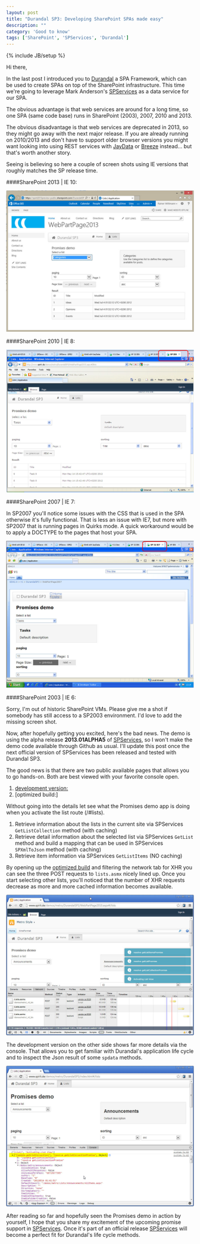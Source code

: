 ```yaml
---
layout: post
title: "Durandal SP3: Developing SharePoint SPAs made easy"
description: ""
category: 'Good to know'
tags: ['SharePoint', 'SPServices', 'Durandal']
---
```

{% include JB/setup %}


Hi there,

In the last post I introduced you to [Durandal] a SPA Framework, which can be used to create SPAs on top of
the SharePoint infrastructure. This time we're going to leverage Mark Anderson's [SPServices] as a data service for
our SPA.

The obvious advantage is that web services are around for a long time, so one SPA (same code base) runs in
SharePoint (2003), 2007, 2010 and 2013.


The obvious disadvantage is that web services are deprecated in 2013, so they might go away with the next major
release. If you are already running on 2010/2013 and don't have to support older browser versions you might want
looking into using REST services with [JayData] or [Breeze] instead... but that's worth another story.

Seeing is believing so here a couple of screen shots using IE versions that roughly matches the SP release time.

####SharePoint 2013 | IE 10:

![SP2013 IE10 demo](/img/2013-04-08-SP2013Demo.jpg)

####SharePoint 2010 | IE 8:

![SP2010 IE8 demo](/img/2013-04-08-SP2010Demo.jpg)

####SharePoint 2007 | IE 7:

In SP2007 you'll notice some issues with the CSS that is used in the SPA otherwise it's fully functional.  That is
less an issue with IE7, but more with SP2007 that is running pages in Quirks mode. A quick workaround would be to
apply a DOCTYPE to the pages that host your SPA.

![SP2007 IE6 demo](/img/2013-04-08-SP2007Demo.jpg)

####SharePoint 2003 | IE 6:

Sorry, I'm out of historic SharePoint VMs. Please give me a shot if somebody has still access to a
SP2003 environment. I'd love to add the missing screen shot.

Now, after hopefully getting you excited, here's the bad news. The demo is using the alpha release **2013.01ALPHA5** of
[SPServices], so I won't make the demo code available through Github as usual. I'll update this post once the next
official version of SPServices has been released and tested with Durandal SP3.

The good news is that there are two public available pages that allows you to go hands-on. Both are best viewed with
your favorite console open.

1. [development version:](http://www.spirit.de/demos/metro/DurandalSP3/index.html#/)
2. [optimized build:]


Without going into the details let see what the Promises demo app is doing when you activate the list route (/#lists).

1. Retrieve information about the lists in the current site via SPServices `GetListCollection` method (with caching)
2. Retrieve detail information about the selected list via SPServices `GetList` method and build a mapping that can
be used in SPServices `SPXmlToJson` method (with caching)
3. Retrieve item information via SPServices `GetListItems` (NO caching)


By opening up the [optimized build] and filtering the network tab for XHR you can see the three POST requests to
`lists.asmx` nicely
lined up. Once you start selecting other lists, you'll noticed that the number of XHR requests decrease as more and
more cached information becomes available.

![Optimized build](/img/2013-04-08-OptimizedBuild.jpg)

 The development version on the other side shows far more details via the console. That allows you to get familiar
 with Durandal's application life cycle and to inspect the Json result of some `spdata` methods.

![Development](/img/2013-04-08-Development.jpg)


After reading so far and hopefully seen the Promises demo in action by yourself, I hope that you share my excitement
of the upcoming promise support in [SPServices]. Once it's part of an official release [SPServices] will become a
perfect fit for Durandal's life cycle methods.



[last post]: /2013/02/21/durandal-meets-sharepoint-2013
[Durandal]: http://www.durandaljs.com
[JayData]: http://jaydata.org
[Breeze]: http://www.breezejs.com
[SPServices]: http://spservices.codeplex.com/
[optimized build]: http://www.spirit.de/demos/metro/DurandalSP3/WebPartPage2010.aspx#/
[release announcement]: http://sympmarc.com/2013/03/09/spservices-2013-01alpha4-returns-a-deferred-object-promise/
[spdata.js]: https://gist.github.com/RainerAtSpirit/5336223#file-spdata-js
